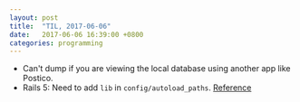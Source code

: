 ```yaml
---
layout: post
title:  "TIL, 2017-06-06"
date:   2017-06-06 16:39:00 +0800
categories: programming
---
```


- Can't dump if you are viewing the local database using another app like Postico.
- Rails 5: Need to add `lib` in `config/autoload_paths`. [Reference](https://stackoverflow.com/questions/17007685/rails-4-uninitialized-constant-for-module)
